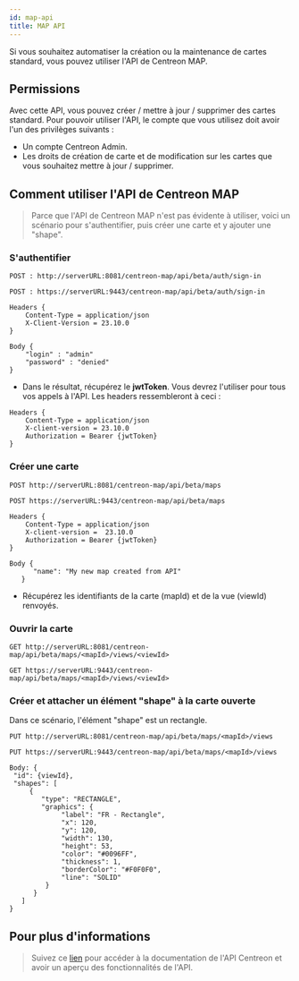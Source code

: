 ```yaml
---
id: map-api
title: MAP API
---
```


Si vous souhaitez automatiser la création ou la maintenance de cartes standard, vous pouvez utiliser l'API de Centreon MAP.

## Permissions

Avec cette API, vous pouvez créer / mettre à jour / supprimer des cartes standard. Pour pouvoir utiliser l'API, le compte que vous utilisez doit avoir l'un des privilèges suivants :

- Un compte Centreon Admin.
- Les droits de création de carte et de modification sur les cartes que vous souhaitez mettre à jour / supprimer.

## Comment utiliser l'API de Centreon MAP

> Parce que l'API de Centreon MAP n'est pas évidente à utiliser, voici un scénario pour s'authentifier, puis créer une carte et y ajouter une "shape".

### S'authentifier

<Tabs groupId="sync">
<TabItem value="HTTP" label="HTTP">

```
POST : http://serverURL:8081/centreon-map/api/beta/auth/sign-in
```

</TabItem>

<TabItem value="HTTPS" label="HTTPS">

```
POST : https://serverURL:9443/centreon-map/api/beta/auth/sign-in
```

</TabItem>
</Tabs>

```
Headers {
    Content-Type = application/json
    X-Client-Version = 23.10.0
}

Body {
    "login" : "admin"
    "password" : "denied"
}
```

- Dans le résultat, récupérez le **jwtToken**. Vous devrez l'utiliser pour tous vos appels à l'API. Les headers ressembleront à ceci :

```
Headers {
    Content-Type = application/json
    X-client-version = 23.10.0
    Authorization = Bearer {jwtToken}
}
```

### Créer une carte

<Tabs groupId="sync">
<TabItem value="HTTP" label="HTTP">

```
POST http://serverURL:8081/centreon-map/api/beta/maps
```

</TabItem>

<TabItem value="HTTPS" label="HTTPS">

```
POST https://serverURL:9443/centreon-map/api/beta/maps
```

</TabItem>
</Tabs>

```
Headers {
    Content-Type = application/json
    X-client-version =  23.10.0
    Authorization = Bearer {jwtToken}
}

Body {
      "name": "My new map created from API"
   }
```

- Récupérez les identifiants de la carte (mapId) et de la vue (viewId) renvoyés.

### Ouvrir la carte

<Tabs groupId="sync">
<TabItem value="HTTP" label="HTTP">
    
```
GET http://serverURL:8081/centreon-map/api/beta/maps/<mapId>/views/<viewId>
```

</TabItem>

<TabItem value="HTTPS" label="HTTPS">

```
GET https://serverURL:9443/centreon-map/api/beta/maps/<mapId>/views/<viewId>
```

</TabItem>
</Tabs>

### Créer et attacher un élément "shape" à la carte ouverte

Dans ce scénario, l'élément "shape" est un rectangle.

<Tabs groupId="sync">
<TabItem value="HTTP" label="HTTP">
    
```
PUT http://serverURL:8081/centreon-map/api/beta/maps/<mapId>/views
```

</TabItem>

<TabItem value="HTTPS" label="HTTPS">

```
PUT https://serverURL:9443/centreon-map/api/beta/maps/<mapId>/views
```

</TabItem>
</Tabs>

```
Body: {
 "id": {viewId},
 "shapes": [
     {
        "type": "RECTANGLE",
        "graphics": {
             "label": "FR - Rectangle",
             "x": 120,
             "y": 120,
             "width": 130,
             "height": 53,
             "color": "#0096FF",
             "thickness": 1,
             "borderColor": "#F0F0F0",
             "line": "SOLID"
         }
      }
   ]
}
```

## Pour plus d'informations

> Suivez ce [lien](https://docs-api.centreon.com/api/centreon-map/23.10/) pour accéder à la documentation de l'API Centreon et avoir un aperçu des fonctionnalités de l'API.
